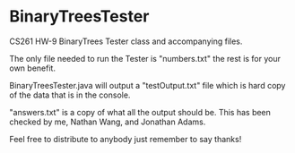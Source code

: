 BinaryTreesTester
=================

CS261 HW-9 BinaryTrees Tester class and accompanying files.

The only file needed to run the Tester is "numbers.txt" the rest is for your own benefit.

BinaryTreesTester.java will output a "testOutput.txt" file which is hard copy of the data that is in the console.

"answers.txt" is a copy of what all the output should be.  This has been checked by me, Nathan Wang, and Jonathan Adams.

Feel free to distribute to anybody just remember to say thanks!
